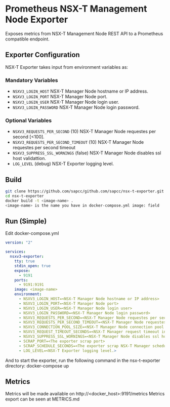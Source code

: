 # Prometheus NSX-T Management Node Exporter

Exposes metrics from NSX-T Management Node REST API to a Prometheus compatible endpoint.

## Exporter Configuration

NSX-T Exporter takes input from environment variables as:

### Mandatory Variables
- `NSXV3_LOGIN_HOST` NSX-T Manager Node hostname or IP address.
- `NSXV3_LOGIN_PORT` NSX-T Manager Node port.
- `NSXV3_LOGIN_USER` NSX-T Manager Node login user.
- `NSXV3_LOGIN_PASSWORD` NSX-T Manager Node login password.

### Optional Variables
- `NSXV3_REQUESTS_PER_SECOND` (10) NSX-T Manager Node requestes per second [<100].
- `NSXV3_REQUESTS_PER_SECOND_TIMEOUT` (10) NSX-T Manager Node requestes per second timeout
- `NSXV3_SUPPRESS_SSL_WORNINGS` (false) NSX-T Manager Node disables ssl host validattion.
- `LOG_LEVEL` (debug) NSX-T Exporter logging level.

## Build
```sh
git clone https://github.com/sapcc/github.com/sapcc/nsx-t-exporter.git
cd nsx-t-exporter
docker build -t <image-name> .
<image-name> is the name you have in docker-compose.yml image: field
```

## Run (Simple)
Edit docker-compose.yml
```yaml
version: "2"

services:
  nsxv3-exporter:
    tty: true
    stdin_open: true
    expose:
      - 9191
    ports:
      - 9191:9191
    image: <image-name> 
    environment:
      - NSXV3_LOGIN_HOST=<NSX-T Manager Node hostname or IP address>
      - NSXV3_LOGIN_PORT=<NSX-T Manager Node port>
      - NSXV3_LOGIN_USER=<NSX-T Manager Node login user>
      - NSXV3_LOGIN_PASSWORD=<NSX-T Manager Node login password>
      - NSXV3_REQUESTS_PER_SECOND=<NSX-T Manager Node requestes per second [<100]>
      - NSXV3_REQUESTS_PER_SECOND_TIMEOUT=<NSX-T Manager Node requestes per second timeout>
      - NSXV3_CONNECTION_POOL_SIZE=<NSX-T Manager Node connection pool size>
      - NSXV3_REQUEST_TIMEOUT_SECONDS=<NSX-T Manager request timeout in seconds>
      - NSXV3_SUPPRESS_SSL_WORNINGS=<NSX-T Manager Node disables ssl host validattion>
      - SCRAP_PORT=<The exporter scrap port>
      - SCRAP_SCHEDULE_SECONDS=<The exporter scrap NSX-T Manager schedule in seconds>
      - LOG_LEVEL=<NSX-T Exporter logging level.>

```
And to start the exporter, run the following command in the nsx-t-exporter directory:
docker-compose up

## Metrics

Metrics will be made available on http://<docker_host>:9191/metrics
Metrics export can be seen at METRICS.md

